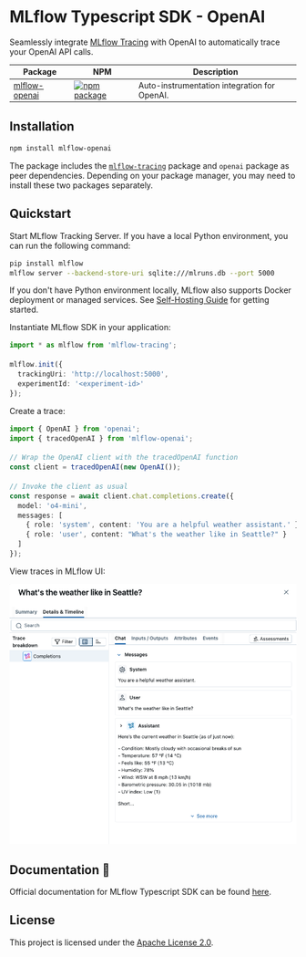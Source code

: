 # MLflow Typescript SDK - OpenAI

Seamlessly integrate [MLflow Tracing](https://github.com/mlflow/mlflow/tree/main/libs/typescript) with OpenAI to automatically trace your OpenAI API calls.

| Package             | NPM                                                                                                                                         | Description                                  |
| ------------------- | ------------------------------------------------------------------------------------------------------------------------------------------- | -------------------------------------------- |
| [mlflow-openai](./) | [![npm package](https://img.shields.io/npm/v/mlflow-tracing-openai?style=flat-square)](https://www.npmjs.com/package/mlflow-tracing-openai) | Auto-instrumentation integration for OpenAI. |

## Installation

```bash
npm install mlflow-openai
```

The package includes the [`mlflow-tracing`](https://github.com/mlflow/mlflow/tree/main/libs/typescript) package and `openai` package as peer dependencies. Depending on your package manager, you may need to install these two packages separately.

## Quickstart

Start MLflow Tracking Server. If you have a local Python environment, you can run the following command:

```bash
pip install mlflow
mlflow server --backend-store-uri sqlite:///mlruns.db --port 5000
```

If you don't have Python environment locally, MLflow also supports Docker deployment or managed services. See [Self-Hosting Guide](https://mlflow.org/docs/latest/self-hosting/index.html) for getting started.

Instantiate MLflow SDK in your application:

```typescript
import * as mlflow from 'mlflow-tracing';

mlflow.init({
  trackingUri: 'http://localhost:5000',
  experimentId: '<experiment-id>'
});
```

Create a trace:

```typescript
import { OpenAI } from 'openai';
import { tracedOpenAI } from 'mlflow-openai';

// Wrap the OpenAI client with the tracedOpenAI function
const client = tracedOpenAI(new OpenAI());

// Invoke the client as usual
const response = await client.chat.completions.create({
  model: 'o4-mini',
  messages: [
    { role: 'system', content: 'You are a helpful weather assistant.' },
    { role: 'user', content: "What's the weather like in Seattle?" }
  ]
});
```

View traces in MLflow UI:

![MLflow Tracing UI](https://github.com/mlflow/mlflow/blob/891fed9a746477f808dd2b82d3abb2382293c564/docs/static/images/llms/tracing/quickstart/single-openai-trace-detail.png?raw=true)

## Documentation 📘

Official documentation for MLflow Typescript SDK can be found [here](https://mlflow.org/docs/latest/genai/tracing/app-instrumentation/typescript-sdk).

## License

This project is licensed under the [Apache License 2.0](https://github.com/mlflow/mlflow/blob/master/LICENSE.txt).
